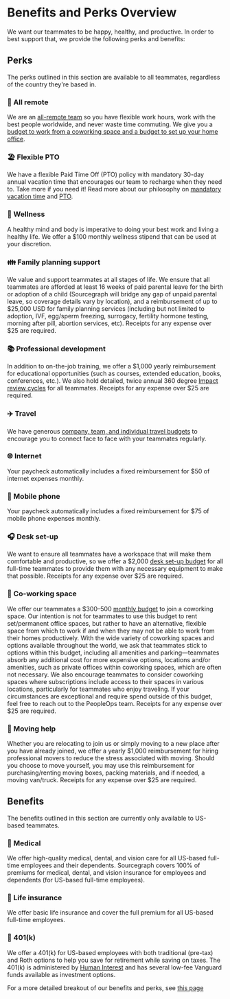 # Benefits and Perks Overview

We want our teammates to be happy, healthy, and productive. In order to best support that, we provide the following perks and benefits:

## Perks

The perks outlined in this section are available to all teammates, regardless of the country they're based in.

### 🏡 All remote

We are an [all-remote team](../../company-info-and-process/remote/index.md) so you have flexible work hours, work with the best people worldwide, and never waste time commuting. We give you a [budget to work from a coworking space and a budget to set up your home office](spending-company-money.md).

### 🏖️ Flexible PTO

We have a flexible Paid Time Off (PTO) policy with mandatory 30-day annual vacation time that encourages our team to recharge when they need to. Take more if you need it! Read more about our philosophy on [mandatory vacation time](https://about.sourcegraph.com/blog/why-vacation-at-tech-companies-should-be-mandatory-better-code-happier-people) and [PTO](time-off/index.md).

### 🏃 Wellness

A healthy mind and body is imperative to doing your best work and living a healthy life. We offer a $100 monthly wellness stipend that can be used at your discretion.

### 👪 Family planning support

We value and support teammates at all stages of life. We ensure that all teammates are afforded at least 16 weeks of paid parental leave for the birth or adoption of a child (Sourcegraph will bridge any gap of unpaid parental leave, so coverage details vary by location), and a reimbursement of up to $25,000 USD for family planning services (including but not limited to adoption, IVF, egg/sperm freezing, surrogacy, fertility hormone testing, morning after pill, abortion services, etc). Receipts for any expense over $25 are required.

### 📚 Professional development

In addition to on-the-job training, we offer a $1,000 yearly reimbursement for educational opportunities (such as courses, extended education, books, conferences, etc.). We also hold detailed, twice annual 360 degree [Impact review cycles](../../departments/people-talent/people-ops/process/teammate-sentiment/impact-reviews/index.md) for all teammates. Receipts for any expense over $25 are required.

### ✈️ Travel

We have generous [company, team, and individual travel budgets](travel/index.md) to encourage you to connect face to face with your teammates regularly.

### 🌐 Internet

Your paycheck automatically includes a fixed reimbursement for $50 of internet expenses monthly.

### 📱 Mobile phone

Your paycheck automatically includes a fixed reimbursement for $75 of mobile phone expenses monthly.

### 🎧 Desk set-up

We want to ensure all teammates have a workspace that will make them comfortable and productive, so we offer a $2,000 [desk set-up budget](spending-company-money.md#desk-set-up) for all full-time teammates to provide them with any necessary equipment to make that possible. Receipts for any expense over $25 are required.

### 🏢 Co-working space

We offer our teammates a $300–500 [monthly budget](spending-company-money.md#recurring-expenses) to join a coworking space. Our intention is not for teammates to use this budget to rent set/permanent office spaces, but rather to have an alternative, flexible space from which to work if and when they may not be able to work from their homes productively. With the wide variety of coworking spaces and options available throughout the world, we ask that teammates stick to options within this budget, including all amenities and parking—teammates absorb any additional cost for more expensive options, locations and/or amenities, such as private offices within coworking spaces, which are often not necessary. We also encourage teammates to consider coworking spaces where subscriptions include access to their spaces in various locations, particularly for teammates who enjoy traveling. If your circumstances are exceptional and require spend outside of this budget, feel free to reach out to the PeopleOps team. Receipts for any expense over $25 are required.

### 🚚 Moving help

Whether you are relocating to join us or simply moving to a new place after you have already joined, we offer a yearly $1,000 reimbursement for hiring professional movers to reduce the stress associated with moving. Should you choose to move yourself, you may use this reimbursement for purchasing/renting moving boxes, packing materials, and if needed, a moving van/truck. Receipts for any expense over $25 are required.

## Benefits

The benefits outlined in this section are currently only available to US-based teammates.

### 🏥 Medical

We offer high-quality medical, dental, and vision care for all US-based full-time employees and their dependents. Sourcegraph covers 100% of premiums for medical, dental, and vision insurance for employees and dependents (for US-based full-time employees).

### 🏥 Life insurance

We offer basic life insurance and cover the full premium for all US-based full-time employees.

### 🏦 401(k)

We offer a 401(k) for US-based employees with both traditional (pre-tax) and Roth options to help you save for retirement while saving on taxes. The 401(k) is administered by [Human Interest](https://humaninterest.com/) and has several low-fee Vanguard funds available as investment options.

For a more detailed breakout of our benefits and perks, see [this page](../index.md)
